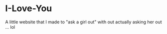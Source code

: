 # I-Love-You
A little website that I made to "ask a girl out" with out actually asking her out ... lol
